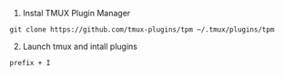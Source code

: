 1. Instal TMUX Plugin Manager
```
git clone https://github.com/tmux-plugins/tpm ~/.tmux/plugins/tpm
```

2. Launch tmux and intall plugins
```
prefix + I
```
